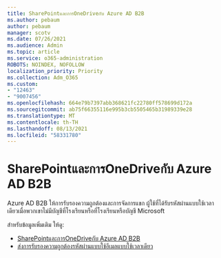 ```yaml
---
title: SharePointและการOneDriveกับ Azure AD B2B
ms.author: pebaum
author: pebaum
manager: scotv
ms.date: 07/26/2021
ms.audience: Admin
ms.topic: article
ms.service: o365-administration
ROBOTS: NOINDEX, NOFOLLOW
localization_priority: Priority
ms.collection: Adm_O365
ms.custom:
- "12463"
- "9007456"
ms.openlocfilehash: 664e79b7397abb368621fc22780ff578699d172a
ms.sourcegitcommit: ab75f66355116e995b3cb5505465b31989339e28
ms.translationtype: MT
ms.contentlocale: th-TH
ms.lasthandoff: 08/13/2021
ms.locfileid: "58331780"
---
```

# <a name="sharepoint-and-onedrive-integration-with-azure-ad-b2b"></a>SharePointและการOneDriveกับ Azure AD B2B

Azure AD B2B ให้การรับรองความถูกต้องและการจัดการแขก ผู้ใช้ที่ได้รับรหัสผ่านแบบใช้เวลาเดียวเมื่อพวกเขาไม่มีบัญชีที่โรงเรียนหรือที่โรงเรียนหรือบัญชี Microsoft

สำหรับข้อมูลเพิ่มเติม ให้ดู: 

- [SharePointและการOneDriveกับ Azure AD B2B](https://docs.microsoft.com/sharepoint/sharepoint-azureb2b-integration)
- [ส่งการรับรองความถูกต้องรหัสผ่านแบบใช้อีเมลแบบใช้เวลาเดียว](https://docs.microsoft.com/azure/active-directory/external-identities/one-time-passcode)

